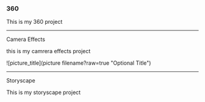 ### 360

<script src="//360.vizor.io/scripts/embed.js" data-vizorurl="https://360.vizor.io/embed/v/x9lve" ></script>

This is my 360 project

***

Camera Effects

this is my camrera effects project

![picture_title](picture filename?raw=true "Optional Title")

***

Storyscape

This is my storyscape project

<script src="360.vizor.io/scripts/embed.js" data-vizorurl="https://patches.vizor.io/embed/elviauvalle/hi-copy-copy-copy" ></script>
